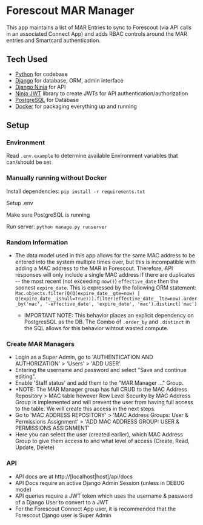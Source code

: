 # Forescout MAR Manager

This app maintains a list of MAR Entries to sync to Forescout (via API calls in an associated Connect App) and adds RBAC controls around the MAR entries and Smartcard authentication.

## Tech Used

- [Python](https://python.org) for codebase
- [Django](https://www.djangoproject.com/) for database, ORM, admin interface
- [Django Ninja](https://django-ninja.dev/) for API
- [Ninja JWT](https://eadwincode.github.io/django-ninja-jwt/) library to create JWTs for API authentication/authorization
- [PostgreSQL](https://www.postgresql.org/) for Database
- [Docker](https://www.docker.com/) for packaging everything up and running

## Setup

### Environment
Read `.env.example` to determine available Environment variables that can/should be set

### Manually running without Docker

Install dependencies:
`pip install -r requirements.txt`

Setup .env

Make sure PostgreSQL is running

Run server:
`python manage.py runserver`

### Random Information

- The data model used in this app allows for the same MAC address to be entered into the system multiple times over, but this is incompatible with adding a MAC address to the MAR in Forescout. Therefore, API responses will only include a single MAC address if there are duplicates -- the most recent (not exceeding `now()`) `effective_date` then the soonest `expire_date`. This is expressed by the following ORM statement: `Mac.objects.filter(Q(Q(expire_date__gte=now) | Q(expire_date__isnull=True))).filter(effective_date__lte=now).order_by('mac', '-effective_date', 'expire_date', 'mac').distinct('mac')`

  - IMPORTANT NOTE: This behavior places an explicit dependency on PostgresSQL as the DB. The Combo of `.order_by` and `.distinct` in the SQL allows for this behavior wihtout wasted compute.

### Create MAR Managers

- Login as a Super Admin, go to 'AUTHENTICATION AND AUTHORIZATION' > 'Users' > 'ADD USER'.
- Entering the username and password and select "Save and continue editing".
- Enable 'Staff status' and add them to the "MAR Manager ..." Group.
- *NOTE: The MAR Manager group has full CRUD to the MAC Address Repository > MAC table however Row Level Security by MAC Address Group is implemented and will prevent the user from having full access to the table. We will create this access in the next steps.
- Go to 'MAC ADDRESS REPOSITORY' > 'MAC Address Groups: User & Permissions Assignment' > 'ADD MAC ADDRESS GROUP: USER & PERMISSIONS ASSIGNMENT'
- Here you can select the user (created earlier), which MAC Address Group to give them access to and what level of access (Create, Read, Update, Delete)

### API

- API docs are at http://[localhost|host]/api/docs
- API Docs require an active Django Admin Session (unless in DEBUG mode)
- API queries require a JWT token which uses the username & password of a Django User to convert to a JWT 
- For the Forescout Connect App user, it is recommended that the Forescout Django user is Super Admin
